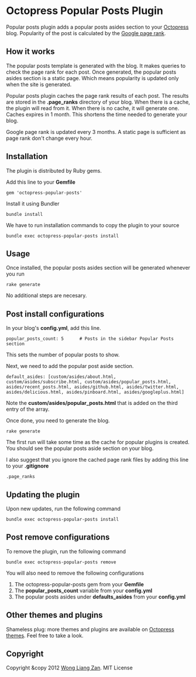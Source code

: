 # Octopress Popular Posts Plugin

Popular posts plugin adds a popular posts asides section to your [Octopress](http://octopress.org) blog. Popularity of the post is calculated by the [Google page rank](http://en.wikipedia.org/wiki/PageRank).

## How it works

The popular posts template is generated with the blog. It makes queries to check the page rank for each post. Once generated, the popular posts asides section is a static page. Which means popularity is updated only when the site is generated.

Popular posts plugin caches the page rank results of each post. The results are stored in the __.page_ranks__ directory of your blog. When there is a cache, the plugin will read from it. When there is no cache, it will generate one. Caches expires in 1 month. This shortens the time needed to generate your blog.

Google page rank is updated every 3 months. A static page is sufficient as page rank don't change every hour.

## Installation

The plugin is distributed by Ruby gems.

Add this line to your __Gemfile__

```
gem 'octopress-popular-posts'
```

Install it using Bundler

```
bundle install
```

We have to run installation commands to copy the plugin to your source

```
bundle exec octopress-popular-posts install
```

## Usage

Once installed, the popular posts asides section will be generated whenever you run

```
rake generate
```

No additional steps are necesary.

## Post install configurations

In your blog's __config.yml__, add this line.

```
popular_posts_count: 5      # Posts in the sidebar Popular Posts section
```

This sets the number of popular posts to show.

Next, we need to add the popular post aside section.

```
default_asides: [custom/asides/about.html, custom/asides/subscribe.html, custom/asides/popular_posts.html, asides/recent_posts.html, asides/github.html, asides/twitter.html, asides/delicious.html, asides/pinboard.html, asides/googleplus.html]
```

Note the __custom/asides/popular_posts.html__ that is added on the third entry of the array.

Once done, you need to generate the blog.

```
rake generate
```

The first run will take some time as the cache for popular plugins is created. You should see the popular posts aside section on your blog.

I also suggest that you ignore the cached page rank files by adding this line to your __.gitignore__

```
.page_ranks
```

## Updating the plugin

Upon new updates, run the following command

```
bundle exec octopress-popular-posts install
```

## Post remove configurations

To remove the plugin, run the following command

```
bundle exec octopress-popular-posts remove
```

You will also need to remove the following configurations

1. The octopress-popular-posts gem from your __Gemfile__
2. The __popular_posts_count__ variable from your __config.yml__
3. The popular posts asides under __defaults_asides__ from your __config.yml__

## Other themes and plugins

Shameless plug: more themes and plugins are available on [Octopress themes](http://octopressthemes.com). Feel free to take a look.

## Copyright

Copyright &copy 2012 [Wong Liang Zan](http://liangzan.net). MIT License
